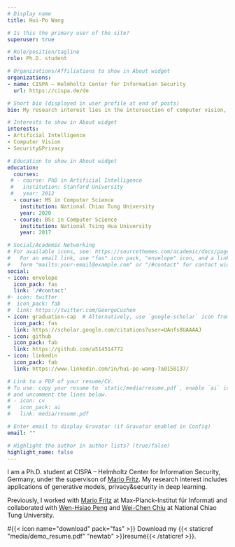 ```yaml
---
# Display name
title: Hui-Po Wang

# Is this the primary user of the site?
superuser: true

# Role/position/tagline
role: Ph.D. student

# Organizations/Affiliations to show in About widget
organizations:
- name: CISPA – Helmholtz Center for Information Security
  url: https://cispa.de/de

# Short bio (displayed in user profile at end of posts)
bio: My research interest lies in the intersection of computer vision, deep learning, and security/privacy.

# Interests to show in About widget
interests:
- Artificial Intelligence
- Computer Vision
- Security&Privacy

# Education to show in About widget
education:
  courses:
 # - course: PhD in Artificial Intelligence
 #   institution: Stanford University
 #   year: 2012
  - course: MS in Computer Science
    institution: National Chiao Tung University
    year: 2020
  - course: BSc in Computer Science
    institution: National Tsing Hua University
    year: 2017

# Social/Academic Networking
# For available icons, see: https://sourcethemes.com/academic/docs/page-builder/#icons
#   For an email link, use "fas" icon pack, "envelope" icon, and a link in the
#   form "mailto:your-email@example.com" or "/#contact" for contact widget.
social:
- icon: envelope
  icon_pack: fas
  link: '/#contact'
#- icon: twitter
#  icon_pack: fab
#  link: https://twitter.com/GeorgeCushen
- icon: graduation-cap  # Alternatively, use `google-scholar` icon from `ai` icon pack
  icon_pack: fas
  link: https://scholar.google.com/citations?user=UAnfs8UAAAAJ
- icon: github
  icon_pack: fab
  link: https://github.com/a514514772
- icon: linkedin
  icon_pack: fab
  link: https://www.linkedin.com/in/hui-po-wang-7a0158137/

# Link to a PDF of your resume/CV.
# To use: copy your resume to `static/media/resume.pdf`, enable `ai` icons in `params.toml`, 
# and uncomment the lines below.
# - icon: cv
#   icon_pack: ai
#   link: media/resume.pdf

# Enter email to display Gravatar (if Gravatar enabled in Config)
email: ""

# Highlight the author in author lists? (true/false)
highlight_name: false
---
```


I am a Ph.D. student at CISPA – Helmholtz Center for Information Security, Germany, under the supervison of [Mario Fritz](https://cispa.saarland/group/fritz/). My research interest includes applications of generative models, privacy&security in deep learning.

Previously, I worked with [Mario Fritz](https://cispa.saarland/group/fritz/) at Max-Planck-Institut für Informati and collaborated with [Wen-Hsiao Peng](https://sites.google.com/g2.nctu.edu.tw/wpeng/cv) and [Wei-Chen Chiu](https://walonchiu.github.io/) at National Chiao Tung University.

#{{< icon name="download" pack="fas" >}} Download my {{< staticref "media/demo_resume.pdf" "newtab" >}}resumé{{< /staticref >}}.
